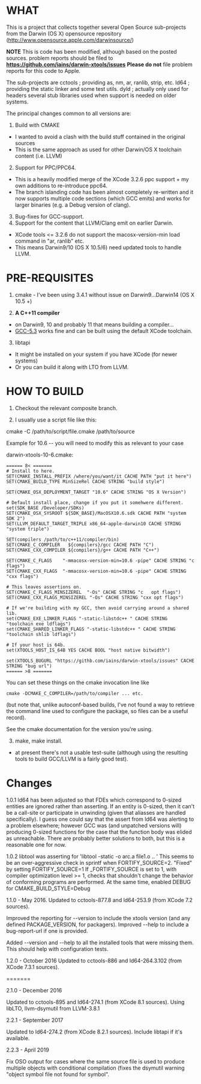 WHAT
====

This is a project that collects together several Open Source sub-projects from the Darwin (OS X) opensource repository (http://www.opensource.apple.com/darwinsource/)

**NOTE**
  This is code has been modified, although based on the posted sources.
  problem reports should be filed to **https://github.com/iains/darwin-xtools/issues**
  **Please do not** file problem reports for this code to Apple.

The sub-projects are
 cctools ; providing as, nm, ar, ranlib, strip, etc.
 ld64 ; providing the static linker and some test utils.
 dyld ; actually only used for headers
 several stub libraries used when support is needed on older systems.

The principal changes common to all versions are:

1. Build with CMAKE
  - I wanted to avoid a clash with the build stuff contained in the original sources
  - This is the same approach as used for other Darwin/OS X toolchain content (i.e. LLVM)
2. Support for PPC/PPC64.
  - This is a heavily modified merge of the XCode 3.2.6 ppc support + my own additions to re-introduce ppc64.
  - The branch islanding code has been almost completely re-written and it now supports multiple code sections (which GCC emits) and works for larger binaries (e.g. a Debug version of clang).
3. Bug-fixes for GCC-support.
4. Support for the content that LLVM/Clang emit on earlier Darwin.
  - XCode tools <= 3.2.6 do not support the macosx-version-min load command in "ar, ranlib" etc.
  - This means Darwin9/10 (OS X 10.5/6) need updated tools to handle LLVM.

PRE-REQUISITES
==============

1. cmake - I've been using 3.4.1 without issue on Darwin9...Darwin14 (OS X 10.5 +)

2. **A C++11 compiler**
  - on Darwin9, 10 and probably 11 that means building a compiler...
  - [GCC-5.3](https://github.com/iains/darwin-gcc-5) works fine and can be built using the default XCode toolchain.

3. libtapi
  - It might be installed on your system if you have XCode (for newer systems)
  - Or you can build it along with LTO from LLVM.

HOW TO BUILD
============

1. Checkout the relevant composite branch.

2. I usually use a script file like this:

cmake -C /path/to/script/file.cmake /path/to/source

Example for 10.6 -- you will need to modify this as relevant to your case

darwin-xtools-10-6.cmake:

```
====== 8< =======
# Install to here.
SET(CMAKE_INSTALL_PREFIX /where/you/want/it CACHE PATH "put it here")
SET(CMAKE_BUILD_TYPE MinSizeRel CACHE STRING "build style")

SET(CMAKE_OSX_DEPLOYMENT_TARGET "10.6" CACHE STRING "OS X Version")

# Default install place, change if you put it somehwere different.
set(SDK_BASE /Developer/SDKs)
SET(CMAKE_OSX_SYSROOT ${SDK_BASE}/MacOSX10.6.sdk CACHE PATH "system SDK 2")
SET(LLVM_DEFAULT_TARGET_TRIPLE x86_64-apple-darwin10 CACHE STRING "system triple")

SET(compilers /path/to/c++11/compiler/bin)
SET(CMAKE_C_COMPILER   ${compilers}/gcc CACHE PATH "C")
SET(CMAKE_CXX_COMPILER ${compilers}/g++ CACHE PATH "C++")

SET(CMAKE_C_FLAGS    "-mmacosx-version-min=10.6 -pipe" CACHE STRING "c flags")
SET(CMAKE_CXX_FLAGS  "-mmacosx-version-min=10.6 -pipe" CACHE STRING "cxx flags")

# This leaves assertions on.
SET(CMAKE_C_FLAGS_MINSIZEREL  "-Os" CACHE STRING "c   opt flags")
SET(CMAKE_CXX_FLAGS_MINSIZEREL "-Os" CACHE STRING "cxx opt flags")

# If we're building with my GCC, then avoid carrying around a shared lib.
set(CMAKE_EXE_LINKER_FLAGS "-static-libstdc++ " CACHE STRING "toolchain exe ldflags")
set(CMAKE_SHARED_LINKER_FLAGS "-static-libstdc++ " CACHE STRING "toolchain shlib ldflags")

# If your host is 64b.
set(XTOOLS_HOST_IS_64B YES CACHE BOOL "host native bitwidth")

set(XTOOLS_BUGURL "https://githb.com/iains/darwin-xtools/issues" CACHE STRING "bug url")
====== >8 =======
```

You can set these things on the cmake invocation line like
```
cmake -DCMAKE_C_COMPILER=/path/to/compiler ... etc.
```

(but note that, unlike autoconf-based builds, I've not found a way to retrieve the command line used to configure the package, so files can be a useful record).

See the cmake documentation for the version you're using.

3. make, make install.
 - at present there's not a usable test-suite (although using the resulting tools to build GCC/LLVM is a fairly good test).

Changes
=======

1.0.1
ld64 has been adjusted so that FDEs which correspond to 0-sized entities are ignored rather than asserting.  If an entity is 0-sized, then it can't be a call-site or participate in unwinding (given that aliasses are handled specifically).  I guess one could say that the assert from ld64 was alerting to a problem elsewhere; however GCC was (and unpatched versions will) producing 0-sized functions for the case that the function body was elided as unreachable.  There are probably better solutions to both, but this is a reasonable one for now.

1.0.2
libtool was asserting for 'libtool -static -o arc.a file1.o .. '
This seems to be an over-aggressive check in sprintf when FORTIFY\_SOURCE=2.
"Fixed" by setting FORTIFY\_SOURCE=1
If \_FORTIFY\_SOURCE is set to 1, with compiler optimization level >= 1, checks that shouldn't change the behavior of conforming programs are performed.
At the same time, enabled DEBUG for CMAKE\_BUILD\_STYLE=Debug

1.1.0 - May 2016.
Updated to cctools-877.8 and ld64-253.9 (from XCode 7.2 sources).

Improved the reporting for --version to include the xtools version (and any defined
PACKAGE_VERSION, for packagers).  Improved --help to include a bug-report-url if
one is provided.

Added --version and --help to all the installed tools that were missing them.  This
should help with configuration tests.

1.2.0 - October 2016
Updated to cctools-886 and ld64-264.3.102 (from XCode 7.3.1 sources).

=======

2.1.0 - December 2016

Updated to cctools-895 and ld64-274.1 (from XCode 8.1 sources).
Using libLTO, llvm-dsymutil from LLVM-3.8.1

2.2.1 - September 2017

Updated to ld64-274.2 (from XCode 8.2.1 sources).
Include libtapi if it's available.

2.2.3 - April 2019

Fix OSO output for cases where the same source file is used to produce
multiple objects with conditional compilation (fixes the dsymutil warning
"object symbol file not found for symbol".






